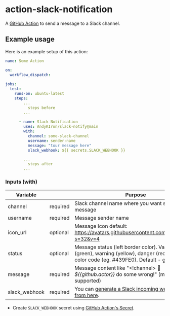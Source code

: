# action-slack-notification
A [GitHub Action](https://github.com/features/actions) to send a message to a Slack channel.


## Example usage

Here is an example setup of this action:

```yml
name: Some Action

on:
  workflow_dispatch:
  
jobs:
  test:
    runs-on: ubuntu-latest
    steps:
        ...
          steps before
        ...  
        
      - name: Slack Notification
        uses: AndyKIron/slack-notify@main
        with:
          channel: some-slack-channel
          username: sender-name
          message: "tour message here"
          slack_webhook: ${{ secrets.SLACK_WEBHOOK }}

        ...
          steps after
        ...


```

### Inputs (with)

| Variable      |          | Purpose                                                                                                                                        |
|---------------|----------|------------------------------------------------------------------------------------------------------------------------------------------------|
| channel       | required | Slack channel name where you want sending message                                                                                              |
| username      | required | Message sender name                                                                                                                            |
| icon_url      | optional | Message Icon default: https://avatars.githubusercontent.com/t/5433436?s=32&v=4                                                                 |
| status        | optional | Message status (left border color). Values - good (green), warning (yellow), danger (red), or any hex color code (eg. #439FE0). Default - good |
| message       | required | Message content like "<!channel> :rotating_light: *${{github.actor}}* do some wrong!" (markdown supported)                                     |
| slack_webhook | required | You can [generate a Slack incoming webhook token from here](https://slack.com/apps/A0F7XDUAZ-incoming-webhooks).                               |


- Create `SLACK_WEBHOOK` secret using [GitHub Action's Secret](https://help.github.com/en/actions/configuring-and-managing-workflows/creating-and-storing-encrypted-secrets#creating-encrypted-secrets-for-a-repository).
